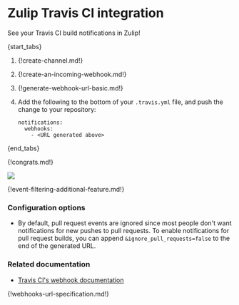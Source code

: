 # Zulip Travis CI integration

See your Travis CI build notifications in Zulip!

{start_tabs}

1. {!create-channel.md!}

1. {!create-an-incoming-webhook.md!}

1. {!generate-webhook-url-basic.md!}

1. Add the following to the bottom of your `.travis.yml` file, and push
   the change to your repository:

    ```
    notifications:
      webhooks:
        - <URL generated above>
    ```

{end_tabs}

{!congrats.md!}

![](/static/images/integrations/travis/001.png)

{!event-filtering-additional-feature.md!}

### Configuration options

- By default, pull request events are ignored since most people don't
  want notifications for new pushes to pull requests. To enable
  notifications for pull request builds, you can append
  `&ignore_pull_requests=false` to the end of the generated URL.

### Related documentation

- [Travis CI's webhook documentation][1]

{!webhooks-url-specification.md!}

[1]: https://docs.travis-ci.com/user/notifications/#configuring-webhook-notifications
